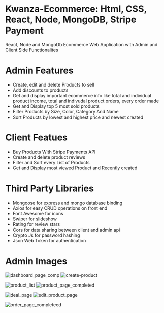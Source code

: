 # Kwanza-Ecommerce: Html, CSS, React, Node, MongoDB, Stripe Payment
React, Node and MongoDb Ecommerce Web Application with Admin and Client Side Functionalites
# Admin Features
* Create, edit and delete Products to sell 
* Add discounts to products
* Get and display important ecommerce info like total and individual product income, total and indivudal product orders, 
every order made
* Get and Display top 5 most sold products
* Filter Products by Size, Color, Category And Name 
* Sort Products by lowest and highest price and newest created
# Client Featues
* Buy Products With Stripe Payments API
* Create and delete product reviews 
* Filter and Sort every List of Products
* Get and Display most viewed Product and Recently created
# Third Party Libraries
* Mongoose for express and mongo database binding
* Axios for easy CRUD operations on front end
* Font Awesome for icons
* Swiper for slideshow
* Rating for review stars
* Cors for data sharing between client and admin api
* Crypto Js for password hashing
* Json Web Token for authentication

# Admin Images
![dashboard_page_comp](https://user-images.githubusercontent.com/56201348/164527165-ad855a6b-7796-49dd-b7e5-303b72703c65.jpg)
![create-product](https://user-images.githubusercontent.com/56201348/164527242-6fd52470-3686-429e-88e2-d01fdc8b5565.jpg)

![product_list](https://user-images.githubusercontent.com/56201348/164527285-ae92a514-ee9f-4779-b627-75d8caeacc52.jpg)
![product_page_completed](https://user-images.githubusercontent.com/56201348/164527324-99c91d9f-c536-4bc6-baba-8751c6f22bee.jpg)

![deal_page](https://user-images.githubusercontent.com/56201348/164527381-034dde43-bfa9-42ac-b21d-652fda69447a.jpg)
![edit_product_page](https://user-images.githubusercontent.com/56201348/164527202-70019e7d-f362-4dc3-b915-e6044e8af411.jpg)

![order_page_completeed](https://user-images.githubusercontent.com/56201348/164527353-4af7dec3-e296-4b0d-8840-c2d4a4d9cbb7.jpg)

